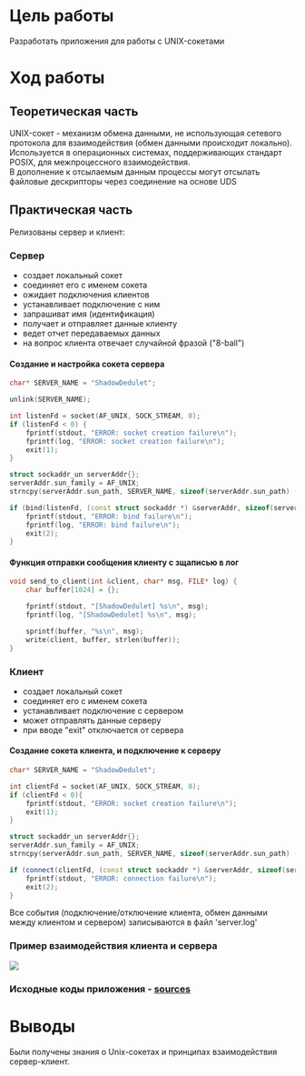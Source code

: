 # Цель работы
Разработать приложения для работы с UNIX-сокетами

# Ход работы
## Теоретическая часть
UNIX-сокет - механизм обмена данными, не использующая сетевого протокола для взаимодействия (обмен данными происходит локально). Используется в операционных системах, поддерживающих стандарт POSIX, для межпроцессного взаимодействия.<br>
В дополнение к отсылаемым данным процессы могут отсылать файловые дескрипторы через соединение на основе UDS


## Практическая часть
Релизованы сервер и клиент:
### Сервер
- создает локальный сокет
- соединяет его с именем сокета
- ожидает подключения клиентов
- устанавливает подключение с ним
- запрашиват имя (идентификация)
- получает и отправляет данные клиенту  
- ведет отчет передаваемых данных
- на вопрос клиента отвечает случайной фразой ("8-ball")

#### Создание и настройка сокета сервера
```cpp
char* SERVER_NAME = "ShadowDedulet";

unlink(SERVER_NAME);

int listenFd = socket(AF_UNIX, SOCK_STREAM, 0);
if (listenFd < 0) {
    fprintf(stdout, "ERROR: socket creation failure\n");
    fprintf(log, "ERROR: socket creation failure\n");
    exit(1);
}

struct sockaddr_un serverAddr{};
serverAddr.sun_family = AF_UNIX;
strncpy(serverAddr.sun_path, SERVER_NAME, sizeof(serverAddr.sun_path) - 1);

if (bind(listenFd, (const struct sockaddr *) &serverAddr, sizeof(serverAddr)) < 0) {
    fprintf(stdout, "ERROR: bind failure\n");
    fprintf(log, "ERROR: bind failure\n");
    exit(2);
}
```

#### Функция отправки сообщения клиенту с зщаписью в лог 
```cpp
void send_to_client(int &client, char* msg, FILE* log) {
    char buffer[1024] = {};

    fprintf(stdout, "[ShadowDedulet] %s\n", msg);
    fprintf(log, "[ShadowDedulet] %s\n", msg);

    sprintf(buffer, "%s\n", msg);
    write(client, buffer, strlen(buffer));
}
```

### Клиент
- создает локальный сокет
- соединяет его с именем сокета
- устанавливает подключение с сервером
- может отправлять данные серверу
- при вводе "exit" отключается от сервера

#### Создание сокета клиента, и подключение к серверу
```cpp
char* SERVER_NAME = "ShadowDedulet";

int clientFd = socket(AF_UNIX, SOCK_STREAM, 0);
if (clientFd < 0){
    fprintf(stdout, "ERROR: socket creation failure\n");
    exit(1);
}

struct sockaddr_un serverAddr{};
serverAddr.sun_family = AF_UNIX;
strncpy(serverAddr.sun_path, SERVER_NAME, sizeof(serverAddr.sun_path) - 1);

if (connect(clientFd, (const struct sockaddr *) &serverAddr, sizeof(serverAddr)) < 0) {
    fprintf(stdout, "ERROR: connection failure\n");
    exit(2);
}
```

Все события (подключение/отключение клиента, обмен данными между клиентом и сервером) записываются в файл 'server.log'


### Пример взаимодействия клиента и сервера
![](http://bmstu.codes/iu8/bsbd/2021/63/evula/lab_05/-/raw/master/img/example.jpg)
### Исходные коды приложения - [sources](https://bmstu.codes/iu8/bsbd/2021/63/evula/lab_05/-/tree/master/src)

# Выводы
Были получены знания о Unix-сокетах и принципах взаимодействия сервер-клиент.